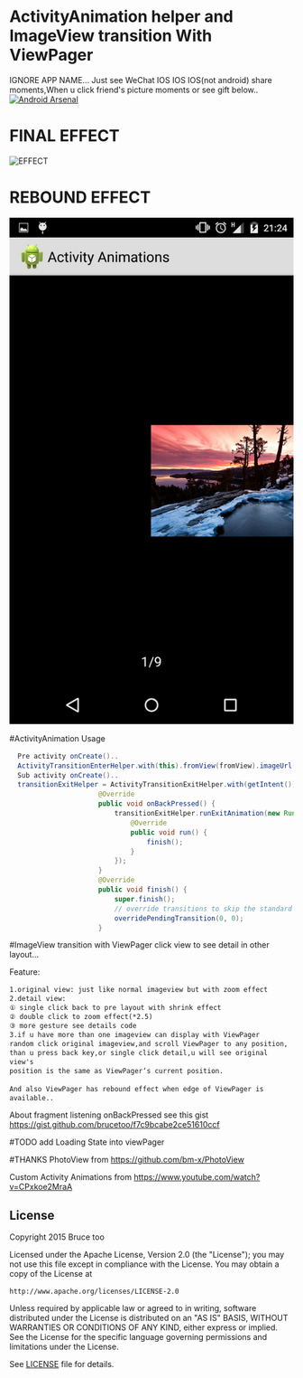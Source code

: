 # ActivityAnimation helper and ImageView transition With ViewPager
IGNORE APP NAME...
Just see WeChat IOS IOS IOS(not android) share moments,When u click friend's picture moments
or see gift below..
[![Android Arsenal](https://img.shields.io/badge/Android%20Arsenal-ActivityAnimation-green.svg?style=flat)](https://android-arsenal.com/details/1/2573)
# FINAL EFFECT
![EFFECT](./show.gif)

# REBOUND EFFECT
![REBOUND](./rebound.png)

#ActivityAnimation Usage
```java
  Pre activity onCreate()..
  ActivityTransitionEnterHelper.with(this).fromView(fromView).imageUrl(imgUrl).start(Test.class);
  Sub activity onCreate()..
  transitionExitHelper = ActivityTransitionExitHelper.with(getIntent()).toView(mImageView).background(mBackgroudnView).start(savedInstanceState);
                      @Override
                      public void onBackPressed() {
                          transitionExitHelper.runExitAnimation(new Runnable() {
                              @Override
                              public void run() {
                                  finish();
                              }
                          });
                      }
                      @Override
                      public void finish() {
                          super.finish();
                          // override transitions to skip the standard window animations
                          overridePendingTransition(0, 0);
                      }
```

#ImageView transition with ViewPager
 click view to see detail in other layout...

 Feature:

    1.original view: just like normal imageview but with zoom effect
    2.detail view:
    ① single click back to pre layout with shrink effect
    ② double click to zoom effect(*2.5)
    ③ more gesture see details code
    3.if u have more than one imageview can display with ViewPager
    random click original imageview,and scroll ViewPager to any position,
    than u press back key,or single click detail,u will see original view's
    position is the same as ViewPager‘s current position.

    And also ViewPager has rebound effect when edge of ViewPager is available..

About fragment listening onBackPressed
see this gist https://gist.github.com/brucetoo/f7c9bcabe2ce51610ccf

#TODO
 add Loading State into viewPager

#THANKS
PhotoView from https://github.com/bm-x/PhotoView

Custom Activity Animations from https://www.youtube.com/watch?v=CPxkoe2MraA

## License

Copyright 2015 Bruce too

Licensed under the Apache License, Version 2.0 (the "License");
you may not use this file except in compliance with the License.
You may obtain a copy of the License at

    http://www.apache.org/licenses/LICENSE-2.0

Unless required by applicable law or agreed to in writing, software
distributed under the License is distributed on an "AS IS" BASIS,
WITHOUT WARRANTIES OR CONDITIONS OF ANY KIND, either express or implied.
See the License for the specific language governing permissions and
limitations under the License.

See [LICENSE](LICENSE) file for details.
